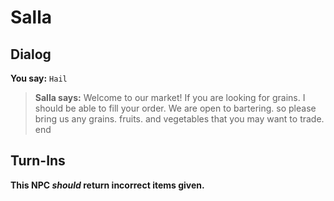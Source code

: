 # Salla
## Dialog

**You say:** `Hail`



>**Salla says:** Welcome to our market! If you are looking for grains. I should be able to fill your order.  We are open to bartering. so please bring us any grains. fruits. and vegetables that you may want to trade.
end

## Turn-Ins



**This NPC *should* return incorrect items given.**





